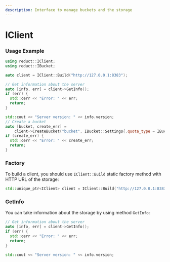 ```yaml
---
description: Interface to manage buckets and the storage
---
```


# IClient

### Usage Example

```cpp
using reduct::IClient;
using reduct::IBucket;

auto client = IClient::Build("http://127.0.0.1:8383");

// Get information about the server
auto [info, err] = client->GetInfo();
if (err) {
  std::cerr << "Error: " << err;
  return;
}

std::cout << "Server version: " << info.version;
// Create a bucket
auto [bucket, create_err] =
    client->CreateBucket("bucket", IBucket::Settings{.quota_type = IBucket::QuotaType::kFifo, .quota_size = 1000000});
if (create_err) {
  std::cerr << "Error: " << create_err;
  return;
}
```

### Factory

To build a client, you should use `IClient::Build` static factory method with HTTP URL of the storage:

```cpp
std::unique_ptr<IClient> client = IClient::Build("http://127.0.0.1:8383");
```



### GetInfo

You can take information about the storage by using method `GetInfo`:

```cpp
// Get information about the server
auto [info, err] = client->GetInfo();
if (err) {
  std::cerr << "Error: " << err;
  return;
}

std::cout << "Server version: " << info.version;
```

